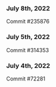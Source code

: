 ### July 8th, 2022

Commit #235876

### July 5th, 2022

Commit #314353


### July 4th, 2022

Commit #72281
